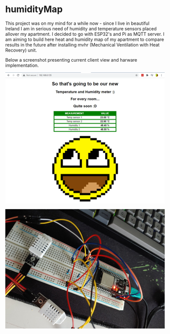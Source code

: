 # humidityMap
This project was on my mind for a while now - since I live in beautiful Ireland I am in serious need of humidity and temperature sensors placed allover my apartment. I decided to go with ESP32's and Pi as MQTT server. I am aiming to build here heat and humidity map of my apartment to compare results in the future after installing mvhr (Mechanical Ventilation with Heat Recovery) unit.

Below a screenshot presenting current client view and harware implementation.

![alt text](https://github.com/c4rt0/humidityMap/blob/main/images/Capture1.PNG "Current web client view")

![alt text](https://github.com/c4rt0/humidityMap/blob/main/images/20210217_150500.jpg "Current implementation")
